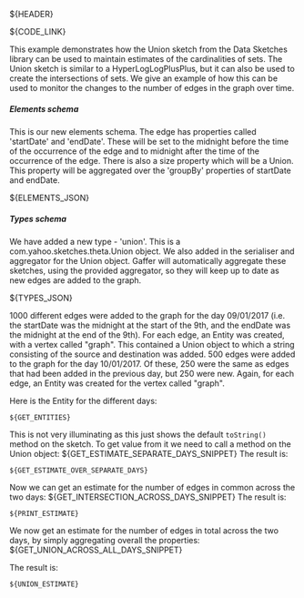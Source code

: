 ${HEADER}

${CODE_LINK}

This example demonstrates how the Union sketch from the Data Sketches library can be used to maintain estimates of the cardinalities of sets. The Union sketch is similar to a HyperLogLogPlusPlus, but it can also be used to create the intersections of sets. We give an example of how this can be used to monitor the changes to the number of edges in the graph over time.

##### Elements schema
This is our new elements schema. The edge has properties called 'startDate' and 'endDate'. These will be set to the midnight before the time of the occurrence of the edge and to midnight after the time of the occurrence of the edge. There is also a size property which will be a Union. This property will be aggregated over the 'groupBy' properties of startDate and endDate.

${ELEMENTS_JSON}

##### Types schema
We have added a new type - 'union'. This is a com.yahoo.sketches.theta.Union object.
We also added in the serialiser and aggregator for the Union object. Gaffer will automatically aggregate these sketches, using the provided aggregator, so they will keep up to date as new edges are added to the graph.

${TYPES_JSON}

1000 different edges were added to the graph for the day 09/01/2017 (i.e. the startDate was the midnight at the start of the 9th, and the endDate was the midnight at the end of the 9th). For each edge, an Entity was created, with a vertex called "graph". This contained a Union object to which a string consisting of the source and destination was added. 500 edges were added to the graph for the day 10/01/2017. Of these, 250 were the same as edges that had been added in the previous day, but 250 were new. Again, for each edge, an Entity was created for the vertex called "graph".

Here is the Entity for the different days:
```
${GET_ENTITIES}
```

This is not very illuminating as this just shows the default `toString()` method on the sketch. To get value from it we need to call a method on the Union object:
${GET_ESTIMATE_SEPARATE_DAYS_SNIPPET}
The result is:
```
${GET_ESTIMATE_OVER_SEPARATE_DAYS}
```

Now we can get an estimate for the number of edges in common across the two days:
${GET_INTERSECTION_ACROSS_DAYS_SNIPPET}
The result is:
```
${PRINT_ESTIMATE}
```

We now get an estimate for the number of edges in total across the two days, by simply aggregating overall the properties:
${GET_UNION_ACROSS_ALL_DAYS_SNIPPET}

The result is:

```
${UNION_ESTIMATE}
```